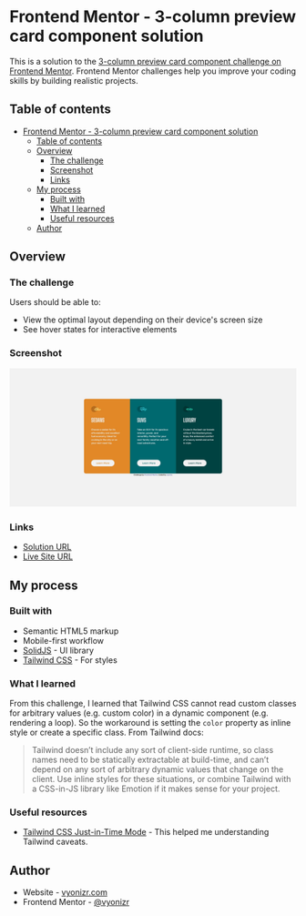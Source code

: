 # Frontend Mentor - 3-column preview card component solution

This is a solution to the [3-column preview card component challenge on Frontend Mentor](https://www.frontendmentor.io/challenges/3column-preview-card-component-pH92eAR2-). Frontend Mentor challenges help you improve your coding skills by building realistic projects.

## Table of contents

- [Frontend Mentor - 3-column preview card component solution](#frontend-mentor---3-column-preview-card-component-solution)
  - [Table of contents](#table-of-contents)
  - [Overview](#overview)
    - [The challenge](#the-challenge)
    - [Screenshot](#screenshot)
    - [Links](#links)
  - [My process](#my-process)
    - [Built with](#built-with)
    - [What I learned](#what-i-learned)
    - [Useful resources](#useful-resources)
  - [Author](#author)

## Overview

### The challenge

Users should be able to:

- View the optimal layout depending on their device's screen size
- See hover states for interactive elements

### Screenshot

![](./screenshot.jpg)

### Links

- [Solution URL](https://github.com/vyonizr/fm-3-column-preview-card-component)
- [Live Site URL](https://fm-3-column-preview-card.netlify.app)

## My process

### Built with

- Semantic HTML5 markup
- Mobile-first workflow
- [SolidJS](https://www.solidjs.com/) - UI library
- [Tailwind CSS](https://tailwindcss.com/) - For styles

### What I learned

From this challenge, I learned that Tailwind CSS cannot read custom classes for arbitrary values (e.g. custom color) in a dynamic component (e.g. rendering a loop). So the workaround is setting the `color` property as inline style or create a specific class. From Tailwind docs:

> Tailwind doesn’t include any sort of client-side runtime, so class names need to be statically extractable at build-time, and can’t depend on any sort of arbitrary dynamic values that change on the client. Use inline styles for these situations, or combine Tailwind with a CSS-in-JS library like Emotion if it makes sense for your project.

### Useful resources

- [Tailwind CSS Just-in-Time Mode](https://v2.tailwindcss.com/docs/just-in-time-mode) - This helped me understanding Tailwind caveats.

## Author

- Website - [vyonizr.com](https://vyonizr.com/)
- Frontend Mentor - [@vyonizr](https://www.frontendmentor.io/profile/vyonizr)
